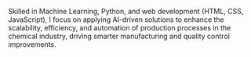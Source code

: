 Skilled in Machine Learning, Python, and web development (HTML, CSS, JavaScript), I focus on applying AI-driven solutions to enhance the scalability, efficiency, and automation of production processes in the chemical industry, driving smarter manufacturing and quality control improvements.
